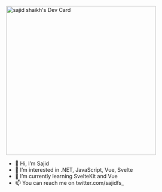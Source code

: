 <a href="https://app.daily.dev/sajidfs"><img src="https://api.daily.dev/devcards/c383445b61a4472bb4888f26ac028558.png?r=rkl" width="400" alt="sajid shaikh's Dev Card"/></a>
- 👋 Hi, I’m Sajid 
- 👀 I’m interested in .NET, JavaScript, Vue, Svelte
- 🌱 I’m currently learning SvelteKit and Vue
- 📫 You can reach me on twitter.com/sajidfs_
